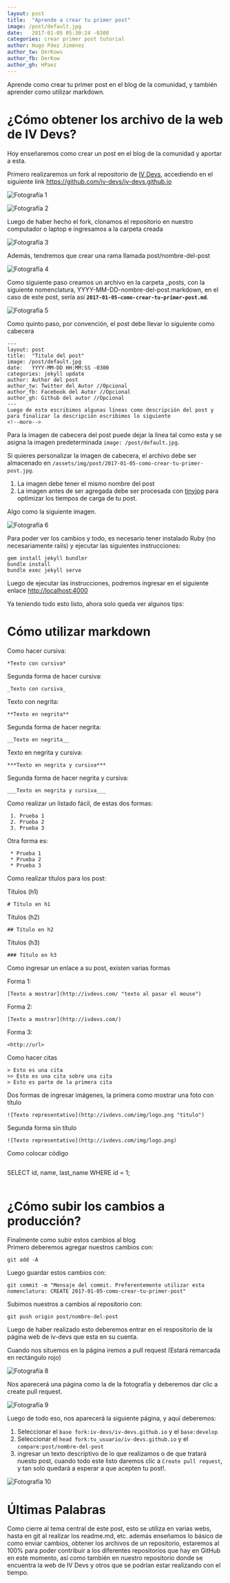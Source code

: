 ```yaml
---
layout: post
title:  "Aprende a crear tu primer post"
image: /post/default.jpg
date:   2017-01-05 05:30:24 -0300
categories: crear primer post tutorial
author: Hugo Páez Jiménez
author_tw: DerKows
author_fb: DerKow
author_gh: HPaez
---
```

Aprende como crear tu primer post en el blog de la comunidad, y también aprender como utilizar markdown.
<!--more-->

# ¿Cómo obtener los archivo de la web de IV Devs?

Hoy enseñaremos como crear un post en el blog de la comunidad y aportar a esta.  

Primero realizaremos un fork al repositorio de [IV Devs](http://iv-devs.github.io/), accediendo en el siguiente link <https://github.com/iv-devs/iv-devs.github.io>  

![Fotografía 1](http://image.prntscr.com/image/c32bbb03391d4d0ba708bd0cdc9abcad.png)  

![Fotografía 2](http://image.prntscr.com/image/da7b59b68cd2438b8b5896a029796f1c.png)  

Luego de haber hecho el fork, clonamos el repositorio en nuestro computador o laptop e ingresamos a la carpeta creada  

![Fotografía 3](http://image.prntscr.com/image/d701ab8478134d909b3a1ba4d7246bee.png)  

Además, tendremos que crear una rama llamada post/nombre-del-post  

![Fotografía 4](http://image.prntscr.com/image/e9d835a22f2648b782f7e921ad1a10a2.png)  

Como siguiente paso creamos un archivo en la carpeta _posts, con la siguiente nomenclatura, YYYY-MM-DD-nombre-del-post.markdown, en el caso de este post, sería así __`2017-01-05-como-crear-tu-primer-post.md`__.  

![Fotografía 5](http://image.prntscr.com/image/b0395bbb601749b0b1b32381b97847be.png)  

Como quinto paso, por convención, el post debe llevar lo siguiente como cabecera  

```
---
layout: post
title:  "Titulo del post"
image: /post/default.jpg
date:   YYYY-MM-DD HH:MM:SS -0300
categories: jekyll update
author: Author del post
author_tw: Twitter del Autor //Opcional
author_fb: Facebook del Autor //Opcional
author_gh: Github del autor //Opcional
---
Luego de esto escribimos algunas líneas como descripción del post y para finalizar la descripción escribimos lo siguiente  
<!--more-->
```

Para la imagen de cabecera del post puede dejar la linea tal como esta y se asigna la imagen predeterminada `image: /post/default.jpg`.

Si quieres personalizar la imagen de cabecera, el archivo debe ser almacenado en `/assets/img/post/2017-01-05-como-crear-tu-primer-post.jpg`.

1. La imagen debe tener el mismo nombre del post
2. La imagen antes de ser agregada debe ser procesada con [tinyjpg](https://tinyjpg.com/) para optimizar los tiempos de carga de tu post.


Algo como la siguiente imagen.  

![Fotografía 6](http://image.prntscr.com/image/fc16c889cf38455a9c7119927026e51c.png)  

Para poder ver los cambios y todo, es necesario tener instalado Ruby (no necesariamente rails) y ejecutar las siguientes instrucciones:  

```
gem install jekyll bundler
bundle install
bundle exec jekyll serve
```

Luego de ejecutar las instrucciones, podremos ingresar en el siguiente enlace <http://localhost:4000>  

Ya teniendo todo esto listo, ahora solo queda ver algunos tips:  


# Cómo utilizar markdown

Como hacer cursiva:  

```
*Texto con cursiva*
```

Segunda forma de hacer cursiva:  

```
_Texto con cursiva_
```

Texto con negrita:  

```
**Texto en negrita**
```

Segunda forma de hacer negrita:  

```
__Texto en negrita__
```

Texto en negrita y cursiva:  

```
***Texto en negrita y cursiva***
```

Segunda forma de hacer negrita y cursiva:  

```
___Texto en negrita y cursiva___
```
Como realizar un listado fácil, de estas dos formas:  

```
 1. Prueba 1
 2. Prueba 2
 3. Prueba 3
```

Otra forma es:  

```
 * Prueba 1
 * Prueba 2
 * Prueba 3
```

Como realizar títulos para los post:  

Títulos (h1)  

```
# Título en h1
```

Títulos (h2)  

```
## Título en h2
```

Títulos (h3)  

```
### Título en h3
```

Como ingresar un enlace a su post, existen varias formas   

Forma 1:  

```
[Texto a mostrar](http://ivdevs.com/ "texto al pasar el mouse")
```
Forma 2:  

```
[Texto a mostrar](http://ivdevs.com/)
```

Forma 3:  

```
<http://url>
```

Como hacer citas  

```
> Esto es una cita
>> Esto es una cita sobre una cita
> Esto es parte de la primera cita

```

Dos formas de ingresar imágenes, la primera como mostrar una foto con título  

```
![Texto representativo](http://ivdevs.com/img/logo.png "titulo")
```

Segunda forma sin título  

```
![Texto representativo](http://ivdevs.com/img/logo.png)
```

Como colocar código

```
 ```
 SELECT id, name, last_name
 WHERE id = 1;
 ```
```

# ¿Cómo subir los cambios a producción?

Finalmente como subir estos cambios al blog  
Primero deberemos agregar nuestros cambios con:  

```
git add -A
```

Luego guardar estos cambios con:  

```
git commit -m "Mensaje del commit. Preferentemente utilizar esta nomenclatura: CREATE 2017-01-05-como-crear-tu-primer-post"
```


Subimos nuestros a cambios al repositorio con:

```
git push origin post/nombre-del-post
```

Luego de haber realizado esto deberemos entrar en el respositorio de la página web de iv-devs que esta en su cuenta.  

Cuando nos situemos en la página iremos a pull request (Estará remarcada en rectángulo rojo)  

![Fotografía 8](http://image.prntscr.com/image/097e09137645408a8b8088830796e66b.png)

Nos aparecerá una página como la de la fotografía y deberemos dar clic a create pull request.  

![Fotografía 9](http://image.prntscr.com/image/ef4a2762e3504ab4941adb719d0b368a.png)

Luego de todo eso, nos aparecerá la siguiente página, y aquí deberemos:

1. Seleccionar el `base fork:iv-devs/iv-devs.github.io`  y el `base:develop`
2. Seleccionar el `head fork:tu_usuario/iv-devs.github.io`  y el `compare:post/nombre-del-post`
2. ingresar un texto descriptivo de lo que realizamos o de que tratará nuesto post, cuando todo este listo daremos clic a `Create pull request`, y tan solo quedará a esperar a que acepten tu post!.  




![Fotografía 10](http://image.prntscr.com/image/491d5058105943c293129ea2cde4ae24.png)

# Últimas Palabras
Como cierre al tema central de este post, esto se utiliza en varias webs, hasta en git al realizar los readme.md, etc. además enseñamos lo básico de como enviar cambios, obtener los archivos de un repositorio, estaremos al 100% para poder contribuir a los diferentes repositorios que hay en GitHub en este momento, así como también en nuestro repositorio donde se encuentra la web de IV Devs y otros que se podrían estar realizando con el tiempo.